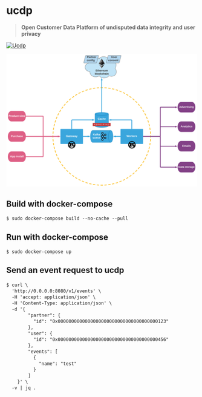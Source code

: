 # ucdp

> **Open Customer Data Platform of undisputed data integrity and user privacy**

[![Ucdp](https://github.com/1r3n33/ucdp/actions/workflows/ucdp.yml/badge.svg)](https://github.com/1r3n33/ucdp/actions/workflows/ucdp.yml)

![SVG](./ucdp.svg)

## Build with docker-compose

```console
$ sudo docker-compose build --no-cache --pull
```

## Run with docker-compose

```console
$ sudo docker-compose up
```

## Send an event request to ucdp

```console
$ curl \
  'http://0.0.0.0:8080/v1/events' \
  -H 'accept: application/json' \
  -H 'Content-Type: application/json' \
  -d '{
        "partner": {
          "id": "0x0000000000000000000000000000000000000123"
        },
        "user": {
          "id": "0x0000000000000000000000000000000000000456"
        },
        "events": [
          {
            "name": "test"
          }
        ]
    }' \
  -v | jq .
```
